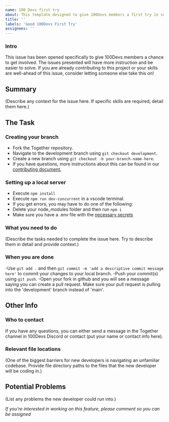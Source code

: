 ```yaml
---
name: 100 Devs first try
about: This template designed to give 100Devs members a first try in solving the issue
title: ''
labels: 'Good 100Devs First Try'
assignees: ''
---
```


### Intro
This issue has been opened specifically to give 100Devs members a chance to get involved. The issues presented will have more instruction and be easier to solve. If you are already contributing to this project or your skills are well-ahead of this issue, consider letting someone else take this on!

## Summary
(Describe any context for the issue here. If specific skills are required, detail them here.)

## The Task

### Creating your branch
- Fork the Together repository.
- Navigate to the development branch using `git checkout development`.
- Create a new branch using `git checkout -b your-branch-name-here`.
- If you have questions, more instructions about this can be found in our [contributing document.](https://github.com/CalebCohen/Together/blob/development/.github/CONTRIBUTING.md)

### Setting up a local server
- Execute `npm install`
- Execute `npm run dev-concurrent` in a vscode terminal.
- If you get errors, you may have to do one of the following:
- Delete your node_modules folder and then run `npm i`
- Make sure you have a .env file with the [necessary secrets](https://github.com/Caleb-Cohen/Together/wiki/02---Onboarding)

### What you need to do
(Describe the tasks needed to complete the issue here. Try to describe them in detail and provide context.)

### When you are done
-Use `git add .` and then `git commit -m 'add a descriptive commit message here'` to commit your changes to your local branch.
-Push your commit(s) using `git push`.
-Open your fork in github and you will see a message saying you can create a pull request. Make sure your pull request is pulling into the 'development' branch instead of 'main'.

## Other Info

### Who to contact
If you have any questions, you can either send a message in the Together channel in 100Devs Discord or contact (put your name or contact info here).

### Relevant file locations
(One of the biggest barriers for new developers is navigating an unfamiliar codebase. Provide file directory paths to the files that the new developer will be coding in.)

## Potential Problems
(List any problems the new developer could run into.)

*If you're interested in working on this feature, please comment so you can be assigned*
